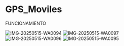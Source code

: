# GPS_Moviles

FUNCIONAMIENTO




![IMG-20250515-WA0094](https://github.com/user-attachments/assets/e47c485d-e1c8-49b6-a4f6-ac80dab213a9)
![IMG-20250515-WA0097](https://github.com/user-attachments/assets/746b8c43-d7df-43aa-b364-dd177f6817c5)
![IMG-20250515-WA0096](https://github.com/user-attachments/assets/ed789a67-44d5-409c-ada5-c2a2c6c18e80)
![IMG-20250515-WA0095](https://github.com/user-attachments/assets/f0d50b0a-8fa8-4c95-877b-35110a9ed110)
